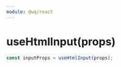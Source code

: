 ```yaml
---
module: @wq/react
---
```


# useHtmlInput(props)


```js
const inputProps = useHtmlInput(props);
```
